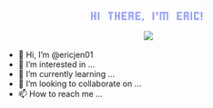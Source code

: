<p align="center"><a href="https://ericjen01.github.io"><img width="40%" src="./assets/handle01.png"/><br><img width="40%" src="./assets/hadle02.png"/></a></p>

- 👋 Hi, I’m @ericjen01
- 👀 I’m interested in ...
- 🌱 I’m currently learning ...
- 💞️ I’m looking to collaborate on ...
- 📫 How to reach me ...

<!---
ericjen01/ericjen01 is a ✨ special ✨ repository because its `README.md` (this file) appears on your GitHub profile.
You can click the Preview link to take a look at your changes.
--->
